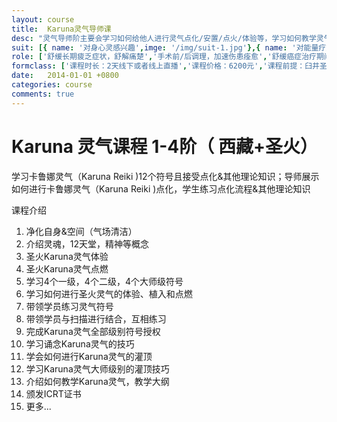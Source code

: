 ```yaml
---
layout: course
title:  Karuna灵气导师课
desc: "灵气导师阶主要会学习如何给他人进行灵气点化/安置/点火/体验等，学习如何教学灵气，学习更多灵气技巧，向内探索自己"
suit: [{ name: '对身心灵感兴趣',imge: '/img/suit-1.jpg'},{ name: '对能量疗愈感兴趣',imge: '/img/suit-2.jpg'},{name: '想成为职业灵气师或疗愈师',imge: '/img/suit-3.jpg'},{name: '灵气不受年龄，宗教限制，任何人都可学习',imge: '/img/suit-4.jpg'}]
role: ['舒缓长期疲乏症状，舒解痛楚','手术前/后调理，加速伤患痊愈','舒缓癌症治疗期间的身心不适','舒缓女性经前综合症状','改善皮肤素质，改善手脚冰冷','减轻积存身体的负面能量','改善睡眠质量、减轻神经紧张','减轻内心痛楚、烦躁不安、恐惧感','疗愈关节炎','缓解头痛、偏头痛','增强自觉、直觉与内在洞察力','促进个人成长、提升灵性修为','水晶阵成愿，包括感情/事业/学业/财富/灵性等主题']
formclass: ['课程时长：2天线下或者线上直播','课程价格：6200元','课程前提：臼井圣火导师阶','报名请添加微信：tarot_hermit']
date:   2014-01-01 +0800
categories: course
comments: true
---
```

<h1>Karuna 灵气课程 1-4阶（ 西藏+圣火）</h1>
<p>学习卡鲁娜灵气（Karuna Reiki )12个符号且接受点化&其他理论知识；导师展示如何进行卡鲁娜灵气（Karuna Reiki )点化，学生练习点化流程&其他理论知识</p>

课程介绍
1. 净化自身&空间（气场清洁）
2. 介绍灵魂，12天堂，精神等概念
3. 圣火Karuna灵气体验
4. 圣火Karuna灵气点燃
5. 学习4个一级，4个二级，4个大师级符号
6. 学习如何进行圣火灵气的体验、植入和点燃
7. 带领学员练习灵气符号
8. 带领学员与扫描进行结合，互相练习
9. 完成Karuna灵气全部级别符号授权
10. 学习诵念Karuna灵气的技巧
11. 学会如何进行Karuna灵气的灌顶
12. 学习Karuna灵气大师级别的灌顶技巧
13. 介绍如何教学Karuna灵气，教学大纲
14. 颁发ICRT证书
15. 更多...